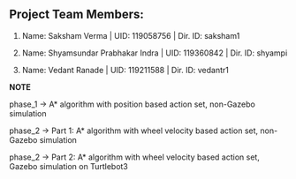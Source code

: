 ## Project Team Members:

1. Name: Saksham Verma | UID: 119058756 | Dir. ID: saksham1

2. Name: Shyamsundar Prabhakar Indra | UID: 119360842 | Dir. ID: shyampi

3. Name: Vedant Ranade | UID: 119211588 | Dir. ID: vedantr1

**NOTE**

phase_1 -> A* algorithm with position based action set, non-Gazebo simulation

phase_2 -> Part 1: A* algorithm with wheel velocity based action set, non-Gazebo simulation

phase_2 -> Part 2: A* algorithm with wheel velocity based action set, Gazebo simulation on Turtlebot3

